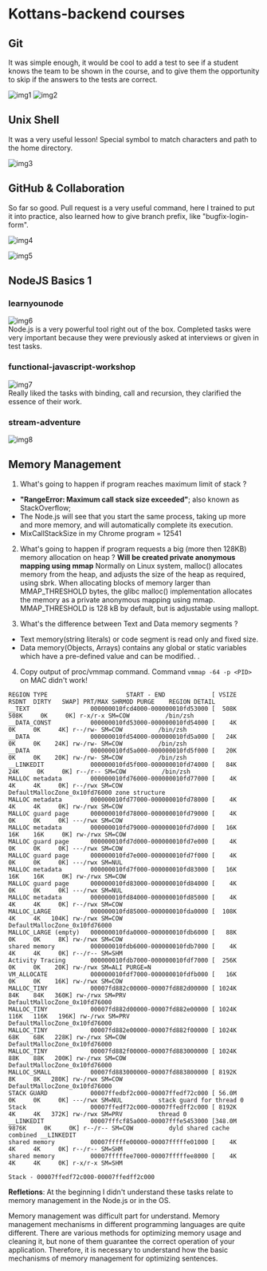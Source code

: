 # Kottans-backend courses

## Git
It was simple enough, it would be cool to add a test to see if a student knows the team to be shown in the course, and to give them the opportunity to skip if the answers to the tests are correct.

![img1](https://github.com/Synkevych/kottans-backend/blob/master/task_git/img1.png)
![img2](https://github.com/Synkevych/kottans-backend/blob/master/task_git/img4.png)

## Unix Shell
It was a very useful lesson! Special symbol to match characters and path to the home directory.

![img3](https://github.com/Synkevych/kottans-backend/blob/master/task_unix_shell/img_linux_1.png)

## GitHub & Collaboration
So far so good. Pull request is a very useful command, here I trained to put it into practice, also learned how to give branch prefix, like "bugfix-login-form". 

![img4](https://github.com/Synkevych/kottans-backend/blob/master/task_git-collaboration/img_git_collaboration_1.png)

![img5](https://github.com/Synkevych/kottans-backend/blob/master/task_git-collaboration/img_git_collaboration_2.png)  

## NodeJS Basics 1
### learnyounode
![img6](https://github.com/Synkevych/kottans-backend/blob/master/node_basic_1/learnyounode/node_basic_1.png)   
Node.js is a very powerful tool right out of the box.
Completed tasks were very important because they were previously asked at interviews or given in test tasks.

### functional-javascript-workshop
![img7](https://github.com/Synkevych/kottans-backend/blob/master/node_basic_1/functional-javascript-workshop/fjw-img.png)   
Really liked the tasks with binding, call and recursion, they clarified the essence of their work.   

### stream-adventure
![img8](https://github.com/Synkevych/kottans-backend/blob/master/node_basic_1/stream-adventure/st-img.png)

## Memory Management
1. What's going to happen if program reaches maximum limit of stack ? 
- **"RangeError: Maximum call stack size exceeded"**; also known as StackOverflow;
- The Node.js will see that you start the same process, taking up more and more memory, and will automatically complete its execution.
- MixCallStackSize in my Chrome program = 12541

2. What's going to happen if program requests a big (more then 128KB) memory allocation on heap ? **Will be created private anonymous mapping using mmap**
Normally on Linux system, malloc() allocates memory from the heap, and adjusts the size of the heap as required, using sbrk. When allocating blocks of memory larger than MMAP_THRESHOLD bytes, the glibc malloc() implementation allocates the memory as a private anonymous mapping using mmap. MMAP_THRESHOLD is 128 kB by default, but is adjustable using mallopt.

3. What's the difference between Text and Data memory segments ?
- Text memory(string literals) or code segment is read only and fixed size.
- Data memory(Objects, Arrays) contains any global or static variables which have a pre-defined value and can be modified. .

4. Copy output of proc/vmmap command. 
Command ```vmmap -64 -p <PID>``` on MAC didn't work!
```
REGION TYPE                      START - END             [ VSIZE  RSDNT  DIRTY   SWAP] PRT/MAX SHRMOD PURGE    REGION DETAIL
__TEXT                 000000010fcd4000-000000010fd53000 [  508K   508K     0K     0K] r-x/r-x SM=COW          /bin/zsh
__DATA_CONST           000000010fd53000-000000010fd54000 [    4K     0K     0K     4K] r--/rw- SM=COW          /bin/zsh
__DATA                 000000010fd54000-000000010fd5a000 [   24K     0K     0K    24K] rw-/rw- SM=COW          /bin/zsh
__DATA                 000000010fd5a000-000000010fd5f000 [   20K     0K     0K    20K] rw-/rw- SM=COW          /bin/zsh
__LINKEDIT             000000010fd5f000-000000010fd74000 [   84K    24K     0K     0K] r--/r-- SM=COW          /bin/zsh
MALLOC metadata        000000010fd76000-000000010fd77000 [    4K     4K     4K     0K] r--/rwx SM=COW          DefaultMallocZone_0x10fd76000 zone structure
MALLOC metadata        000000010fd77000-000000010fd78000 [    4K     4K     4K     0K] rw-/rwx SM=COW 
MALLOC guard page      000000010fd78000-000000010fd79000 [    4K     0K     0K     0K] ---/rwx SM=COW 
MALLOC metadata        000000010fd79000-000000010fd7d000 [   16K    16K    16K     0K] rw-/rwx SM=COW         
MALLOC guard page      000000010fd7d000-000000010fd7e000 [    4K     0K     0K     0K] ---/rwx SM=COW         
MALLOC guard page      000000010fd7e000-000000010fd7f000 [    4K     0K     0K     0K] ---/rwx SM=NUL         
MALLOC metadata        000000010fd7f000-000000010fd83000 [   16K    16K    16K     0K] rw-/rwx SM=COW         
MALLOC guard page      000000010fd83000-000000010fd84000 [    4K     0K     0K     0K] ---/rwx SM=NUL         
MALLOC metadata        000000010fd84000-000000010fd85000 [    4K     4K     4K     0K] r--/rwx SM=COW         
MALLOC_LARGE           000000010fd85000-000000010fda0000 [  108K     4K     4K   104K] rw-/rwx SM=COW          DefaultMallocZone_0x10fd76000
MALLOC_LARGE (empty)   000000010fda0000-000000010fdb6000 [   88K     0K     0K     8K] rw-/rwx SM=COW         
shared memory          000000010fdb6000-000000010fdb7000 [    4K     4K     4K     0K] r--/r-- SM=SHM         
Activity Tracing       000000010fdb7000-000000010fdf7000 [  256K     0K     0K    20K] rw-/rwx SM=ALI PURGE=N 
VM_ALLOCATE            000000010fdf7000-000000010fdfb000 [   16K     0K     0K    16K] rw-/rwx SM=COW
MALLOC_TINY            00007fd882c00000-00007fd882d00000 [ 1024K    84K    84K   360K] rw-/rwx SM=PRV          DefaultMallocZone_0x10fd76000
MALLOC_TINY            00007fd882d00000-00007fd882e00000 [ 1024K   116K   116K   196K] rw-/rwx SM=PRV          DefaultMallocZone_0x10fd76000
MALLOC_TINY            00007fd882e00000-00007fd882f00000 [ 1024K    68K    68K   228K] rw-/rwx SM=COW          DefaultMallocZone_0x10fd76000
MALLOC_TINY            00007fd882f00000-00007fd883000000 [ 1024K    88K    88K   200K] rw-/rwx SM=COW          DefaultMallocZone_0x10fd76000
MALLOC_SMALL           00007fd883000000-00007fd883800000 [ 8192K     8K     8K   280K] rw-/rwx SM=COW          DefaultMallocZone_0x10fd76000
STACK GUARD            00007ffedbf2c000-00007ffedf72c000 [ 56.0M     0K     0K     0K] ---/rwx SM=NUL          stack guard for thread 0
Stack                  00007ffedf72c000-00007ffedff2c000 [ 8192K     4K     4K   372K] rw-/rwx SM=PRV          thread 0
__LINKEDIT             00007fffcf85a000-00007fffe5453000 [348.0M  9876K     0K     0K] r--/r-- SM=COW          dyld shared cache combined __LINKEDIT
shared memory          00007fffffe00000-00007fffffe01000 [    4K     4K     4K     0K] r--/r-- SM=SHM
shared memory          00007fffffee7000-00007fffffee8000 [    4K     4K     4K     0K] r-x/r-x SM=SHM         
```
```
Stack - 00007ffedf72c000-00007ffedff2c000
```
**Refletions**: 
At the beginning I didn't understand these tasks relate to memory management in the Node.js or in the OS.

Memory management was difficult part for understand.
Memory management mechanisms in different programming languages are quite different. There are various methods for optimizing memory usage and cleaning it, but none of them guarantee the correct operation of your application. Therefore, it is necessary to understand how the basic mechanisms of memory management for optimizing sentences.